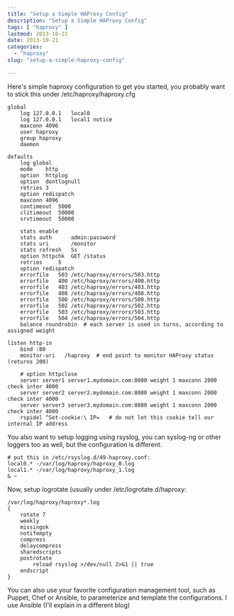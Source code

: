 ```yaml
---
title: "Setup a Simple HAProxy Config"
description: "Setup a Simple HAProxy Config"
tags: [ "haproxy" ]
lastmod: 2013-10-21
date: 2013-10-21
categories:
  - "haproxy"
slug: "setup-a-simple-haproxy-config"

---
```




Here's simple haproxy configuration to get you started,
you probably want to stick this under /etc/haproxy/haproxy.cfg

``` plain Simple HAProxy Config
global
	log 127.0.0.1	local0
	log 127.0.0.1	local1 notice
	maxconn 4096
	user haproxy
	group haproxy
	daemon

defaults
	log	global
	mode	http
	option	httplog
	option	dontlognull
	retries	3
	option redispatch
	maxconn	4096
	contimeout	5000
	clitimeout	50000
	srvtimeout	50000

	stats enable
	stats auth		admin:password
	stats uri		/monitor
	stats refresh	5s
	option httpchk	GET /status
	retries		5
	option redispatch
	errorfile	503	/etc/haproxy/errors/503.http
	errorfile	400	/etc/haproxy/errors/400.http
	errorfile	403	/etc/haproxy/errors/403.http
	errorfile	408	/etc/haproxy/errors/408.http
	errorfile	500	/etc/haproxy/errors/500.http
	errorfile	502	/etc/haproxy/errors/502.http
	errorfile	503	/etc/haproxy/errors/503.http
	errorfile	504	/etc/haproxy/errors/504.http
	balance roundrobin	# each server is used in turns, according to assigned weight

listen http-in
    bind :80
    monitor-uri   /haproxy  # end point to monitor HAProxy status (returns 200)

    # option httpclose
    server server1 server1.mydomain.com:8080 weight 1 maxconn 2000 check inter 4000
    server server2 server2.mydomain.com:8080 weight 1 maxconn 2000 check inter 4000
    server server3 server3.mydomain.com:8080 weight 1 maxconn 2000 check inter 4000
    rspidel ^Set-cookie:\ IP=	# do not let this cookie tell our internal IP address

```

You also want to setup logging using rsyslog,
you can syslog-ng or other loggers too as well,
but the configuration is different.
``` plain Rsyslog HAproxy config
# put this in /etc/rsyslog.d/49-haproxy.conf:
local0.* -/var/log/haproxy/haproxy_0.log
local1.* -/var/log/haproxy/haproxy_1.log
& ~
```

Now, setup logrotate (usually under /etc/logrotate.d/haproxy:
``` plain HAProxy logrotate config
/var/log/haproxy/haproxy*.log
{
    rotate 7
    weekly
    missingok
    notifempty
    compress
    delaycompress
    sharedscripts
    postrotate
        reload rsyslog >/dev/null 2>&1 || true
    endscript
}
```

You can also use your favorite configuration management tool,
such as Puppet, Chef or Ansible, to parameterize and template
the configurations. I use Ansible (I'll explain in a different
blog)
